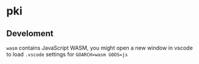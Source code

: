 # pki

## Develoment

`wasm` contains JavaScript WASM, you might open a new window in vscode to load `.vscode` settings for `GOARCH=wasm GOOS=js`
